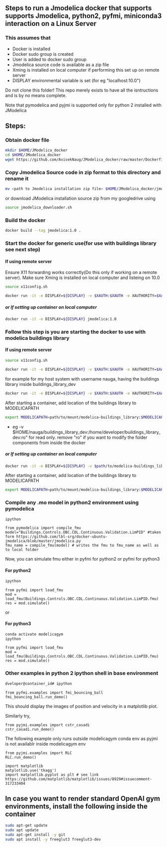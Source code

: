 ## Steps to run a Jmodelica docker that supports supports Jmodelica, python2, pyfmi, miniconda3 interaction on a Linux Server

### This assumes that
* Docker is installed
* Docker sudo group is created
* User is added to docker sudo group
* Jmodelica source code is available as a zip file
* Xming is installed on local computer if performing this set up on remote server
* DISPLAY environmental variable is set (for eg "localhost:10.0")

Do not clone this folder! This repo merely exists to have all the isntructions and is by no means complete.

Note that pymodelica and pyjmi is supported only for python 2 installed with JModelica

## Steps:

### Obtain docker file
```bash
mkdir $HOME/JModelica_docker
cd $HOME/JModelica_docker
wget https://github.com/AvisekNaug/JModelica_docker/raw/master/Dockerfile
```
### Copy Jmodelica Source code in zip format to this directory and rename it
```bash
mv <path to Jmodelica installation zip file> $HOME/JModelica_docker/jmodelica.zip
```
or download JModelica installation source zip from my googledrive using
```bash
source jmodelica_downloader.sh
```

### Build the docker
```bash
docker build --tag jmodelica:1.0 .
```

### Start the docker for generic use(for use with buildings library see next step)

####  If using remote server
Ensure X11 forwarding works correctly(Do this only if working on a remote server). Make sure Xming is installed on local computer and listeing on 10.0
```bash
source x11config.sh
```
```bash
docker run -it -e DISPLAY=${DISPLAY} -v $XAUTH:$XAUTH -e XAUTHORITY=$XAUTH jmodelica:1.0
```

##### or If setting up container on local computer
```bash
docker run -it -e DISPLAY=${DISPLAY} jmodelica:1.0
```

### Follow this step is you are starting the docker to use with modelica buildings library
####  If using remote server
```bash
source x11config.sh
```
```bash
docker run -it -e DISPLAY=${DISPLAY} -v $XAUTH:$XAUTH -e XAUTHORITY=$XAUTH -v $path/to/modelica-buildings_library:path/to/mount/modelica-buildings_library jmodelica:1.0
```
for example for my host system with username nauga, having the buildings library inside buildings_library_dev
```bash
docker run -it -e DISPLAY=${DISPLAY} -v $XAUTH:$XAUTH -e XAUTHORITY=$XAUTH -v $HOME/nauga/buildings_library_dev:/home/developer/buildings_library_dev jmodelica:1.0
```
After starting a container, add location of the buildings library to MODELICAPATH
```bash
export MODELICAPATH=path/to/mount/modelica-buildings_library:$MODELICAPATH
```
* eg -v $HOME/nauga/buildings_library_dev:/home/developer/buildings_library_dev:ro" for read only. remove "ro" if you want to modify the folder components from inside the docker
##### or If setting up container on local computer
```bash
docker run -it -e DISPLAY=${DISPLAY} -v $path/to/modelica-buildings_library:path/to/mount/modelica-buildings_library jmodelica:1.0
```
After starting a container, add location of the buildings library to MODELICAPATH
```bash
export MODELICAPATH=path/to/mount/modelica-buildings_library:$MODELICAPATH
```

### Compile any .mo model in python2 environment using pymodelica
```bash
ipython
```
```ipython
from pymodelica import compile_fmu
model="Buildings.Controls.OBC.CDL.Continuous.Validation.LimPID" #taken form https://github.com/lbl-srg/docker-ubuntu-jmodelica/blob/master/jmodelica.py
fmu_name = compile_fmu(model) # writes the fmu to fmu_name as well as to local folder
```
Now, you can simulate fmu either in pyfmi for python2 or pyfmi for python3

#### For python2
```bash
ipython
```
```ipython
from pyfmi import load_fmu
mod = load_fmu(Buildings.Controls.OBC.CDL.Continuous.Validation.LimPID.fmu)
res = mod.simulate()
```
or
#### For python3
```bash
conda activate modelicagym
ipython
```
```ipython
from pyfmi import load_fmu
mod = load_fmu(Buildings.Controls.OBC.CDL.Continuous.Validation.LimPID.fmu)
res = mod.simulate()
```

### Other examples in python 2 ipython shell in base environment

```bash
dveloper@container_id# ipython
```

```ipython
from pyfmi.examples import fmi_bouncing_ball
fmi_bouncing_ball.run_demo()
```
This should display the images of position and velocity in a matplotlib plot.

Similarly try,
```ipython
from pyjmi.examples import cstr_casadi
cstr_casadi.run_demo()
```


The following example only runs outside modelicagym conda env as pyjmi is not availablr inside modelicagym env
```ipython
from pyjmi.examples import RLC
RLC.run_demo()
```

```ipython
import matplotlib
matplotlib.use('tkagg')
import matplotlib.pyplot as plt # see link https://github.com/matplotlib/matplotlib/issues/8929#issuecomment-317233404
```

## In case you want to render standard OpenAI gym environments, install the following inside the container
```bash
sudo apt-get update
sudo apt update
sudo apt-get install -y git
sudo apt install -y freeglut3 freeglut3-dev
```
